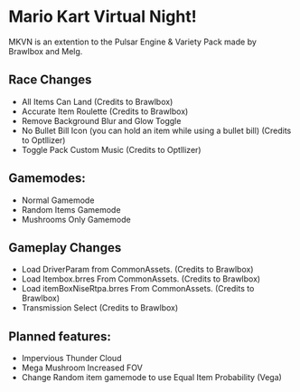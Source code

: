 # Mario Kart Virtual Night!
MKVN is an extention to the Pulsar Engine & Variety Pack made by Brawlbox and Melg.

## Race Changes
* All Items Can Land (Credits to Brawlbox)
* Accurate Item Roulette (Credits to Brawlbox)
* Remove Background Blur and Glow Toggle
* No Bullet Bill Icon (you can hold an item while using a bullet bill) (Credits to Optllizer)
* Toggle Pack Custom Music (Credits to Optllizer)

## Gamemodes:
* Normal Gamemode
* Random Items Gamemode
* Mushrooms Only Gamemode

## Gameplay Changes
* Load DriverParam from CommonAssets. (Credits to Brawlbox)
* Load Itembox.brres From CommonAssets. (Credits to Brawlbox)
* Load itemBoxNiseRtpa.brres From CommonAssets. (Credits to Brawlbox)
* Transmission Select (Credits to Brawlbox)

## Planned features:
* Impervious Thunder Cloud
* Mega Mushroom Increased FOV
* Change Random item gamemode to use Equal Item Probability (Vega)